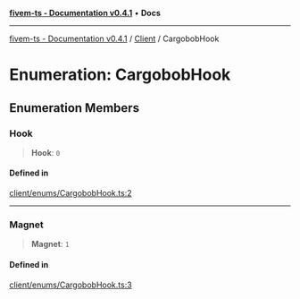 [**fivem-ts - Documentation v0.4.1**](../../../README.md) • **Docs**

***

[fivem-ts - Documentation v0.4.1](../../../README.md) / [Client](../README.md) / CargobobHook

# Enumeration: CargobobHook

## Enumeration Members

### Hook

> **Hook**: `0`

#### Defined in

[client/enums/CargobobHook.ts:2](https://github.com/Purpose-Dev/fivem-ts/blob/af9f57481b70813a163451854c2103aaaed13195/src/client/enums/CargobobHook.ts#L2)

***

### Magnet

> **Magnet**: `1`

#### Defined in

[client/enums/CargobobHook.ts:3](https://github.com/Purpose-Dev/fivem-ts/blob/af9f57481b70813a163451854c2103aaaed13195/src/client/enums/CargobobHook.ts#L3)
